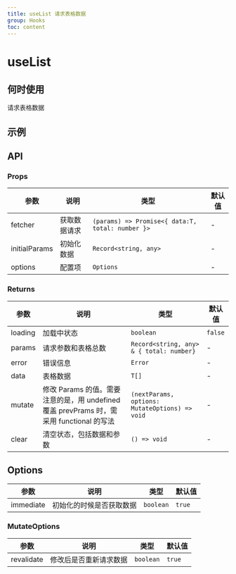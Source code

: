 ```yaml
---
title: useList 请求表格数据
group: Hooks
toc: content
---
```


# useList

## 何时使用

请求表格数据

## 示例

<code src="./demos/basic.tsx" title="基础使用"></code>
<code src="./demos/sort.tsx" title="筛选和过滤"></code>
<code src="./demos/options.tsx" title="相关配置" description="设置 immediate 值防止初始化的时候进行请求"></code>

## API

### Props

| 参数          | 说明         | 类型                                             | 默认值 |
| ------------- | ------------ | ------------------------------------------------ | ------ |
| fetcher       | 获取数据请求 | `(params) => Promise<{ data:T, total: number }>` | -      |
| initialParams | 初始化数据   | `Record<string, any>`                            | -      |
| options       | 配置项       | `Options`                                        | -      |

### Returns

| 参数    | 说明                     | 类型                                           | 默认值  |
| ------- | ------------------------ | ---------------------------------------------- | ------- |
| loading | 加载中状态               | `boolean`                                      | `false` |
| params  | 请求参数和表格总数       | `Record<string, any> & { total: number}`       | -       |
| error   | 错误信息                 | `Error`                                        | -       |
| data    | 表格数据                 | `T[]`                                          | -       |
| mutate  | 修改 Params 的值。需要注意的是，用 undefined 覆盖 prevPrams 时，需采用 functional 的写法       | `(nextParams, options: MutateOptions) => void` | -       |
| clear   | 清空状态，包括数据和参数 | `() => void`                                   | -       |

## Options

| 参数      | 说明                     | 类型      | 默认值 |
| --------- | ------------------------ | --------- | ------ |
| immediate | 初始化的时候是否获取数据 | `boolean` | `true` |

### MutateOptions

| 参数       | 说明                   | 类型      | 默认值 |
| ---------- | ---------------------- | --------- | ------ |
| revalidate | 修改后是否重新请求数据 | `boolean` | `true` |
